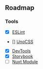 ## Roadmap

### Tools

- [x] [ESLint](https://github.com/antfu/eslint-config)
- [] [UnoCSS](https://unocss.dev/integrations/vite)
- [x] [DevTools](https://devtools-next.vuejs.org/)
- [x] [Storybook](https://storybook.js.org/docs/get-started/vue3-vite)
- [ ] [Nuxt Module](https://nuxt.com/docs/guide/going-further/modules)

